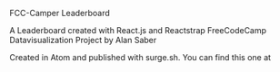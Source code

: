 FCC-Camper Leaderboard

A Leaderboard created with React.js and Reactstrap
FreeCodeCamp Datavisualization Project by Alan Saber

Created in Atom and published with surge.sh. You can find this one at 
